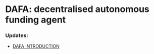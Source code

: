 # DAFA: decentralised autonomous funding agent

### Updates:
- [DAFA INTRODUCTION](https://steemit.com/blockchain/@venalbe/introducing-dafa-decentralised-autonomous-funding-agent)
